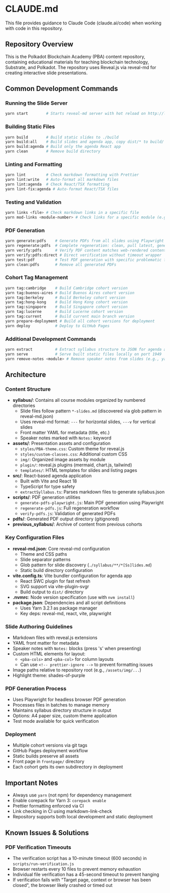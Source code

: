 # CLAUDE.md

This file provides guidance to Claude Code (claude.ai/code) when working with code in this repository.

## Repository Overview

This is the Polkadot Blockchain Academy (PBA) content repository, containing educational materials for teaching blockchain technology, Substrate, and Polkadot. The repository uses Reveal.js via reveal-md for creating interactive slide presentations.

## Common Development Commands

### Running the Slide Server
```bash
yarn start        # Starts reveal-md server with hot reload on http://localhost:1948
```

### Building Static Files
```bash
yarn build        # Build static slides to ./build
yarn build:all    # Build slides and agenda app, copy dist/* to build/
yarn build:agenda # Build only the agenda React app
yarn clean        # Remove build directory
```

### Linting and Formatting
```bash
yarn lint         # Check markdown formatting with Prettier
yarn lint:write   # Auto-format all markdown files
yarn lint:agenda  # Check React/TSX formatting
yarn lint-fix:agenda # Auto-format React/TSX files
```

### Testing and Validation
```bash
yarn links <file> # Check markdown links in a specific file
yarn mod-links <module-number> # Check links for a specific module (e.g., yarn mod-links 1)
```

### PDF Generation
```bash
yarn generate:pdfs    # Generate PDFs from all slides using Playwright
yarn regenerate:pdfs  # Complete regeneration: clean, pull latest, generate, verify
yarn verify:pdfs      # Verify PDF content matches web-rendered content (with timeout wrapper)
yarn verify:pdfs:direct # Direct verification without timeout wrapper
yarn test:pdf         # Test PDF generation with specific problematic files for debugging
yarn clean:pdfs       # Remove all generated PDFs
```

### Cohort Tag Management
```bash
yarn tag:cambridge    # Build Cambridge cohort version
yarn tag:buenos-aires # Build Buenos Aires cohort version
yarn tag:berkeley     # Build Berkeley cohort version
yarn tag:hong-kong    # Build Hong Kong cohort version
yarn tag:singapore    # Build Singapore cohort version
yarn tag:lucerne      # Build Lucerne cohort version
yarn tag:current      # Build current main branch version
yarn prepare-deployment # Build all cohort versions for deployment
yarn deploy           # Deploy to GitHub Pages
```

### Additional Development Commands
```bash
yarn extract          # Extract syllabus structure to JSON for agenda app
yarn serve            # Serve built static files locally on port 1949
yarn remove-notes <module> # Remove speaker notes from slides (e.g., yarn remove-notes 2-Economics)
```

## Architecture

### Content Structure
- **syllabus/**: Contains all course modules organized by numbered directories
  - Slide files follow pattern `*-slides.md` (discovered via glob pattern in reveal-md.json)
  - Uses reveal-md format: `---` for horizontal slides, `---v` for vertical slides
  - Front matter YAML for metadata (title, etc.)
  - Speaker notes marked with `Notes:` keyword
- **assets/**: Presentation assets and configuration
  - `styles/PBA-theme.css`: Custom theme for reveal.js
  - `styles/custom-classes.css`: Additional custom CSS
  - `img/`: Organized image assets by module
  - `plugin/`: reveal.js plugins (mermaid, chart.js, tailwind)
  - `templates/`: HTML templates for slides and listing pages
- **src/**: React-based agenda application
  - Built with Vite and React 18
  - TypeScript for type safety
  - `extractSyllabus.ts`: Parses markdown files to generate syllabus.json
- **scripts/**: PDF generation utilities
  - `generate-pdfs-playwright.js`: Main PDF generation using Playwright
  - `regenerate-pdfs.js`: Full regeneration workflow
  - `verify-pdfs.js`: Validation of generated PDFs
- **pdfs/**: Generated PDF output directory (gitignored)
- **previous_syllabus/**: Archive of content from previous cohorts

### Key Configuration Files
- **reveal-md.json**: Core reveal-md configuration
  - Theme and CSS paths
  - Slide separator patterns
  - Glob pattern for slide discovery (`./syllabus/**/*[Ss]lides.md`)
  - Static build directory configuration
- **vite.config.ts**: Vite bundler configuration for agenda app
  - React SWC plugin for fast refresh
  - SVG support via vite-plugin-svgr
  - Build output to `dist/` directory
- **.nvmrc**: Node version specification (use with `nvm install`)
- **package.json**: Dependencies and all script definitions
  - Uses Yarn 3.2.1 as package manager
  - Key deps: reveal-md, react, vite, playwright

### Slide Authoring Guidelines
- Markdown files with reveal.js extensions
- YAML front matter for metadata
- Speaker notes with `Notes:` blocks (press 's' when presenting)
- Custom HTML elements for layout:
  - `<pba-cols>` and `<pba-col>` for column layouts
  - Can use `<!-- prettier-ignore -->` to prevent formatting issues
- Image paths relative to repository root (e.g., `/assets/img/...`)
- Highlight theme: shades-of-purple

### PDF Generation Process
- Uses Playwright for headless browser PDF generation
- Processes files in batches to manage memory
- Maintains syllabus directory structure in output
- Options: A4 paper size, custom theme application
- Test mode available for quick verification

### Deployment
- Multiple cohort versions via git tags
- GitHub Pages deployment workflow
- Static builds preserve all assets
- Front page in `frontpage/` directory
- Each cohort gets its own subdirectory in deployment

## Important Notes
- Always use `yarn` (not npm) for dependency management
- Enable corepack for Yarn 3: `corepack enable`
- Prettier formatting enforced via CI
- Link checking in CI using markdown-link-check
- Repository supports both local development and static deployment

## Known Issues & Solutions
### PDF Verification Timeouts
- The verification script has a 10-minute timeout (600 seconds) in `scripts/run-verification.js`
- Browser restarts every 10 files to prevent memory exhaustion
- Individual file verification has a 45-second timeout to prevent hanging
- If verification fails with "Target page, context or browser has been closed", the browser likely crashed or timed out